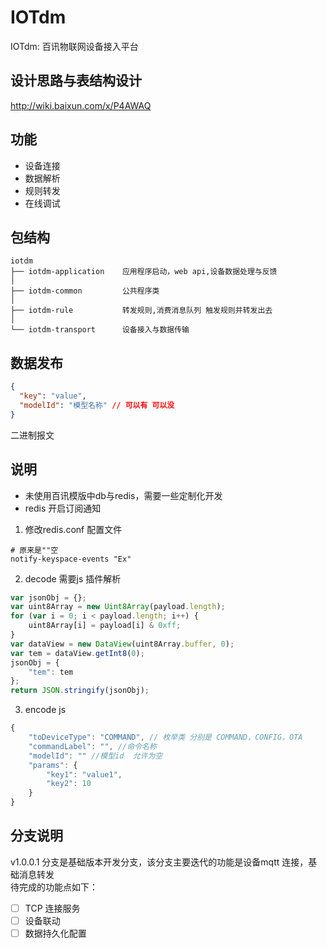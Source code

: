 # IOTdm

IOTdm: 百讯物联网设备接入平台

## 设计思路与表结构设计

http://wiki.baixun.com/x/P4AWAQ

## 功能
- 设备连接
- 数据解析
- 规则转发
- 在线调试

## 包结构
```
iotdm
├── iotdm-application    应用程序启动，web api,设备数据处理与反馈
│   
├── iotdm-common         公共程序类
│    
├── iotdm-rule           转发规则,消费消息队列 触发规则并转发出去
│    
└── iotdm-transport      设备接入与数据传输
```  

## 数据发布
```json
{
  "key": "value",
  "modelId": "模型名称" // 可以有 可以没
}
```
二进制报文


## 说明 
- 未使用百讯模版中db与redis，需要一些定制化开发
- redis 开启订阅通知
1. 修改redis.conf 配置文件
```
# 原来是""空
notify-keyspace-events "Ex"
```
2. decode 需要js 插件解析
```js
var jsonObj = {};
var uint8Array = new Uint8Array(payload.length);
for (var i = 0; i < payload.length; i++) {
	uint8Array[i] = payload[i] & 0xff;
}
var dataView = new DataView(uint8Array.buffer, 0);
var tem = dataView.getInt8(0);
jsonObj = {
	"tem": tem
};
return JSON.stringify(jsonObj);
```
3. encode js
```js
{
	"toDeviceType": "COMMAND", // 枚举类 分别是 COMMAND，CONFIG，OTA
	"commandLabel": "", //命令名称
	"modelId": "" //模型id  允许为空
	"params": {
		"key1": "value1",
		"key2": 10
	}
}
```

## 分支说明 
v1.0.0.1 分支是基础版本开发分支，该分支主要迭代的功能是设备mqtt 连接，基础消息转发</br>
待完成的功能点如下：
- [ ] TCP 连接服务
- [ ] 设备联动
- [ ] 数据持久化配置